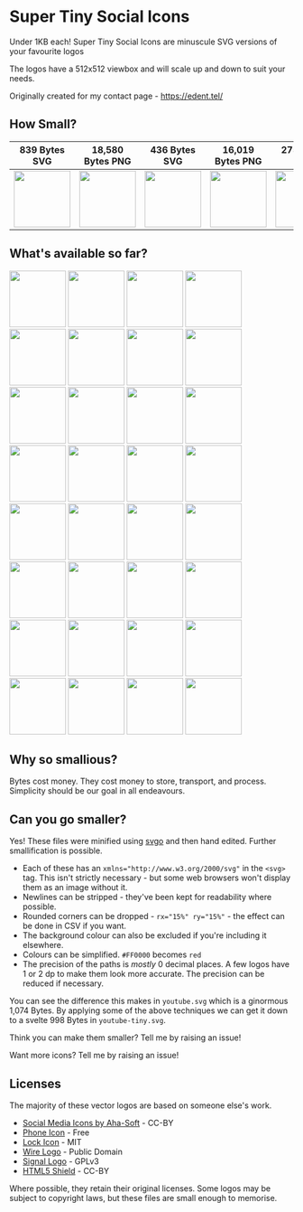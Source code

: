 # Super Tiny Social Icons
Under 1KB each! Super Tiny Social Icons are minuscule SVG versions of your favourite logos

The logos have a 512x512 viewbox and will scale up and down to suit your needs.

Originally created for my contact page - https://edent.tel/

## How Small?

| 839 Bytes SVG	| 18,580 Bytes PNG	|   436 Bytes SVG	| 16,019 Bytes PNG	|  275 Bytes SVG	| 13,485 Bytes PNG	|
|------	        |-----------     	|------	            |----------	        |------	        |-----------	        |
| <img src="https://cdn.rawgit.com/edent/SuperTinySocialIcons/master/tiny/github.svg" width="100" />  	| <img src="https://cdn.rawgit.com/edent/SuperTinySocialIcons/master/original/github.png" width="100" />        	| <img src="https://cdn.rawgit.com/edent/SuperTinySocialIcons/1d6887058425cbfe913ed0abcf4480c449212008/tiny/twitter.svg" width="100" />   	| <img src="https://cdn.rawgit.com/edent/SuperTinySocialIcons/master/original/twitter.png" width="100" />       	| <img src="https://cdn.rawgit.com/edent/SuperTinySocialIcons/master/tiny/flickr.svg" width="100" />   	| <img src="https://cdn.rawgit.com/edent/SuperTinySocialIcons/master/original/flickr.png" width="100" />       	|

## What's available so far?

<img src="https://cdn.rawgit.com/edent/SuperTinySocialIcons/blob/07f50efbe8d0d5f8596e9599949eeab20644d5db/tiny/hackernews.svg" width="100" />
<img src="https://cdn.rawgit.com/edent/SuperTinySocialIcons/blob/bc32c00ed0ffe77fc284b762497162bd3fa2604e/tiny/flickr.svg" width="100" />
<img src="https://cdn.rawgit.com/edent/SuperTinySocialIcons/blob/07f50efbe8d0d5f8596e9599949eeab20644d5db/tiny/facebook.svg" width="100" />
<img src="https://cdn.rawgit.com/edent/SuperTinySocialIcons/blob/07f50efbe8d0d5f8596e9599949eeab20644d5db/tiny/tumblr.svg" width="100" />
<img src="https://cdn.rawgit.com/edent/SuperTinySocialIcons/blob/785dd5c329ce406b569d9fe0dab04dbd533e0afc/tiny/telegram.svg" width="100" />
<img src="https://cdn.rawgit.com/edent/SuperTinySocialIcons/blob/07f50efbe8d0d5f8596e9599949eeab20644d5db/tiny/dropbox.svg" width="100" />
<img src="https://cdn.rawgit.com/edent/SuperTinySocialIcons/blob/07f50efbe8d0d5f8596e9599949eeab20644d5db/tiny/instagram.svg" width="100" />
<img src="https://cdn.rawgit.com/edent/SuperTinySocialIcons/blob/07f50efbe8d0d5f8596e9599949eeab20644d5db/tiny/linkedin.svg" width="100" />
<img src="https://cdn.rawgit.com/edent/SuperTinySocialIcons/blob/07f50efbe8d0d5f8596e9599949eeab20644d5db/tiny/stackoverflow.svg" width="100" />
<img src="https://cdn.rawgit.com/edent/SuperTinySocialIcons/blob/07f50efbe8d0d5f8596e9599949eeab20644d5db/tiny/vimeo.svg" width="100" />
<img src="https://cdn.rawgit.com/edent/SuperTinySocialIcons/blob/1d6887058425cbfe913ed0abcf4480c449212008/tiny/twitter.svg" width="100" />
<img src="https://cdn.rawgit.com/edent/SuperTinySocialIcons/blob/785dd5c329ce406b569d9fe0dab04dbd533e0afc/tiny/lock.svg" width="100" />
<img src="https://cdn.rawgit.com/edent/SuperTinySocialIcons/blob/07f50efbe8d0d5f8596e9599949eeab20644d5db/tiny/html5.svg" width="100" />
<img src="https://cdn.rawgit.com/edent/SuperTinySocialIcons/blob/07f50efbe8d0d5f8596e9599949eeab20644d5db/tiny/paypal.svg" width="100" />
<img src="https://cdn.rawgit.com/edent/SuperTinySocialIcons/blob/07f50efbe8d0d5f8596e9599949eeab20644d5db/tiny/pinterest.svg" width="100" />
<img src="https://cdn.rawgit.com/edent/SuperTinySocialIcons/blob/07f50efbe8d0d5f8596e9599949eeab20644d5db/tiny/slideshare.svg" width="100" />
<img src="https://cdn.rawgit.com/edent/SuperTinySocialIcons/blob/07f50efbe8d0d5f8596e9599949eeab20644d5db/tiny/soundcloud.svg" width="100" />
<img src="https://cdn.rawgit.com/edent/SuperTinySocialIcons/blob/07f50efbe8d0d5f8596e9599949eeab20644d5db/tiny/spotify.svg" width="100" />
<img src="https://cdn.rawgit.com/edent/SuperTinySocialIcons/blob/07f50efbe8d0d5f8596e9599949eeab20644d5db/tiny/steam.svg" width="100" />
<img src="https://cdn.rawgit.com/edent/SuperTinySocialIcons/blob/07f50efbe8d0d5f8596e9599949eeab20644d5db/tiny/whatsapp.svg" width="100" />
<img src="https://cdn.rawgit.com/edent/SuperTinySocialIcons/blob/07f50efbe8d0d5f8596e9599949eeab20644d5db/tiny/wikipedia.svg" width="100" />
<img src="https://cdn.rawgit.com/edent/SuperTinySocialIcons/blob/07f50efbe8d0d5f8596e9599949eeab20644d5db/tiny/wordpress.svg" width="100" />
<img src="https://cdn.rawgit.com/edent/SuperTinySocialIcons/blob/785dd5c329ce406b569d9fe0dab04dbd533e0afc/tiny/github.svg" width="100" />
<img src="https://cdn.rawgit.com/edent/SuperTinySocialIcons/blob/785dd5c329ce406b569d9fe0dab04dbd533e0afc/tiny/phone.svg" width="100" />
<img src="https://cdn.rawgit.com/edent/SuperTinySocialIcons/blob/785dd5c329ce406b569d9fe0dab04dbd533e0afc/tiny/skype.svg" width="100" />
<img src="https://cdn.rawgit.com/edent/SuperTinySocialIcons/blob/785dd5c329ce406b569d9fe0dab04dbd533e0afc/tiny/wire.svg" width="100" />
<img src="https://cdn.rawgit.com/edent/SuperTinySocialIcons/blob/07f50efbe8d0d5f8596e9599949eeab20644d5db/tiny/amazon.svg" width="100" />
<img src="https://cdn.rawgit.com/edent/SuperTinySocialIcons/blob/07f50efbe8d0d5f8596e9599949eeab20644d5db/tiny/google_plus.svg" width="100" />
<img src="https://cdn.rawgit.com/edent/SuperTinySocialIcons/blob/07f50efbe8d0d5f8596e9599949eeab20644d5db/tiny/snapchat.svg" width="100" />
<img src="https://cdn.rawgit.com/edent/SuperTinySocialIcons/blob/07f50efbe8d0d5f8596e9599949eeab20644d5db/tiny/wechat.svg" width="100" />
<img src="https://cdn.rawgit.com/edent/SuperTinySocialIcons/blob/07f50efbe8d0d5f8596e9599949eeab20644d5db/tiny/youtube.svg" width="100" />
<img src="https://cdn.rawgit.com/edent/SuperTinySocialIcons/blob/07f50efbe8d0d5f8596e9599949eeab20644d5db/tiny/youtube-tiny.svg" width="100" />


## Why so smallious?

Bytes cost money.  They cost money to store, transport, and process.  Simplicity should be our goal in all endeavours.

## Can you go smaller?

Yes! These files were minified using [svgo](https://github.com/svg/svgo) and then hand edited.  Further smallification is possible.

* Each of these has an `xmlns="http://www.w3.org/2000/svg"` in the `<svg>` tag. This isn't strictly necessary - but some web browsers won't display them as an image without it.
* Newlines can be stripped - they've been kept for readability where possible.
* Rounded corners can be dropped - `rx="15%" ry="15%"` - the effect can be done in CSV if you want.
* The background colour can also be excluded if you're including it elsewhere.
* Colours can be simplified. `#FF0000` becomes `red`
* The precision of the paths is *mostly* 0 decimal places. A few logos have 1 or 2 dp to make them look more accurate. The precision can be reduced if necessary.

You can see the difference this makes in `youtube.svg` which is a ginormous 1,074 Bytes. By applying some of the above techniques we can get it down to a svelte 998 Bytes in `youtube-tiny.svg`.

Think you can make them smaller? Tell me by raising an issue!

Want more icons?  Tell me by raising an issue!

## Licenses

The majority of these vector logos are based on someone else's work.

* [Social Media Icons by Aha-Soft](https://www.iconfinder.com/iconsets/social-flat-rounded-rects) - CC-BY
* [Phone Icon](https://www.iconfinder.com/icons/1807538/phone_icon#size=128) - Free
* [Lock Icon](https://www.iconfinder.com/icons/1814107/lock_padlock_secure_icon#size=512) - MIT
* [Wire Logo](https://commons.wikimedia.org/wiki/File:Wire_software_logo.svg) - Public Domain
* [Signal Logo](https://github.com/WhisperSystems/Signal-iOS/blob/master/Signal/Images.xcassets/logoSignal.imageset/logoSignal.pdf) - GPLv3
* [HTML5 Shield](https://www.w3.org/html/logo/) - CC-BY

Where possible, they retain their original licenses.  Some logos may be subject to copyright laws, but these files are small enough to memorise.
